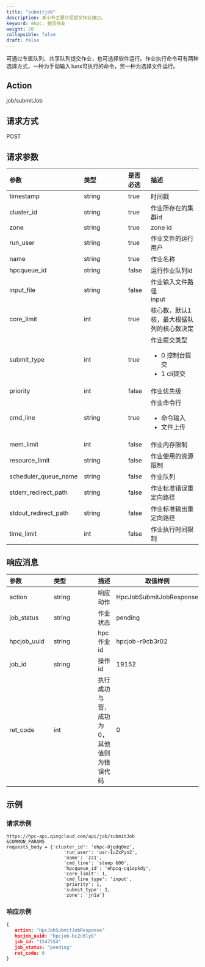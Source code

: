 ```yaml
---
title: "submitjob"
description: 本小节主要介绍提交作业接口。 
keyword: ehpc, 提交作业
weight: 20
collapsible: false
draft: false
---
```


可通过专属队列、共享队列提交作业，也可选择软件运行。作业执行命令可有两种选择方式，一种为手动输入liunx可执行的命令，另一种为选择文件运行。

## Action

job/submitJob

## 请求方式

POST

## 请求参数

| 参数                 | <span style="display:inline-block;width:100px">类型</span> | 是否必选 | 描述                                                         |
| :------------------- | :--------------------------------------------------------- | :------- | :----------------------------------------------------------- |
| timestamp            | string                                                     | true     | 时间戳                                                       |
| cluster_id           | string                                                     | true     | 作业所存在的集群id                                           |
| zone                 | string                                                     | true     | zone id                                                      |
| run_user             | string                                                     | true     | 作业文件的运行用户                                           |
| name                 | string                                                     | true     | 作业名称                                                     |
| hpcqueue_id          | string                                                     | false    | 运行作业队列id                                               |
| input_file           | string                                                     | false    | 作业输入文件路径<br />input                                  |
| core_limit           | int                                                        | true     | 核心数，默认1核，最大根据队列的核心数决定                    |
| submit_type          | int                                                        | true     | 作业提交类型<ul><li>0 控制台提交</li><li>1 cli提交</li></ul> |
| priority             | int                                                        | false    | 作业优先级                                                   |
| cmd_line             | string                                                     | true     | 作业命令行<ul><li>命令输入</li><li>文件上传</li></ul>        |
| mem_limit            | int                                                        | false    | 作业内存限制                                                 |
| resource_limit       | string                                                     | false    | 作业使用的资源限制                                           |
| scheduler_queue_name | string                                                     | false    | 作业队列                                                     |
| stderr_redirect_path | string                                                     | false    | 作业标准错误重定向路径                                       |
| stdout_redirect_path | string                                                     | false    | 作业标准输出重定向路径                                       |
| time_limit           | int                                                        | false    | 作业执行时间限制                                             |

## 响应消息

| <span style="display:inline-block;width:100px">参数</span> | <span style="display:inline-block;width:100px">类型</span> | 描述                                      | 取值样例                |
| :--------------------------------------------------------- | :--------------------------------------------------------- | ----------------------------------------- | ----------------------- |
| action                                                     | string                                                     | 响应动作                                  | HpcJobSubmitJobResponse |
| job_status                                                 | string                                                     | 作业状态                                  | pending                 |
| hpcjob_uuid                                                | string                                                     | hpc 作业 id                               | hpcjob-r9cb3r02         |
| job_id                                                     | string                                                     | 操作id                                    | 19152                   |
| ret_code                                                   | int                                                        | 执行成功与否，成功为0，其他值则为错误代码 | 0                       |

## 示例

### 请求示例

```url
https://hpc-api.qingcloud.com/api/job/submitJob
&COMMON_PARAMS
requests_body = {'cluster_id': 'ehpc-8jqdq0mz',
                     'run_user': 'usr-IuZxPyn2',
                     'name': 'zz1',
                     'cmd_line': 'sleep 600',
                     'hpcqueue_id': 'ehpcq-cq1opkdy',
                     'core_limit': 1,
                     'cmd_line_type': 'input',
                     'priority': 1,
                     'submit_type': 1,
                     'zone': 'jn1a'}
```

### 响应示例

```json
{ 
   action: "HpcJobSubmitJobResponse"
   hpcjob_uuid: "hpcjob-bc2n5lyb"
   job_id: "1547554"
   job_status: "pending"
   ret_code: 0
}
```
